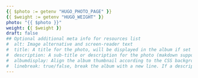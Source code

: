 ```yaml
---
{{ $photo := getenv "HUGO_PHOTO_PAGE" }}
{{ $weight := getenv "HUGO_WEIGHT" }}
photo: "{{ $photo }}"
weight: {{ $weight }}
draft: false
## Optional additional meta info for resources list
#  alt: Image alternative and screen-reader text
#  title: A title for the photo, will be displayed in the album if set
#  description: A sub-title or description for the photo (makdown supported)
#  albumdisplay: Align the album thumbnail according to the CSS background-position property (default is middle)
#  linebreak: true/false, break the album with a new line. If a description is provided in this photo, it will be displayed in the album (default : false)
---
```

